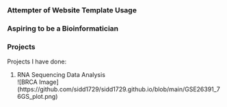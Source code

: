### Attempter of Website Template Usage


### Aspiring to be a Bioinformatician

### Projects
Projects I have done:
<ol>
  <li>RNA Sequencing Data Analysis</li>
  ![BRCA Image](https://github.com/sidd1729/sidd1729.github.io/blob/main/GSE26391_76GS_plot.png)
</ol>
